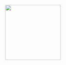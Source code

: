 <p align="center">
  <img src="https://user-images.githubusercontent.com/1796022/44954235-f5ff1180-ae9e-11e8-9a39-7dce68ee6333.png" width="180">
</p>

